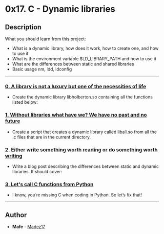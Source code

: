 # 0x17. C - Dynamic libraries

## Description
What you should learn from this project:

* What is a dynamic library, how does it work, how to create one, and how to use it
* What is the environment variable $LD_LIBRARY_PATH and how to use it
* What are the differences between static and shared libraries
* Basic usage nm, ldd, ldconfig

---

### [0. A library is not a luxury but one of the necessities of life](./libholberton.so)
* Create the dynamic library libholberton.so containing all the functions listed below:


### [1. Without libraries what have we? We have no past and no future](./1-create_dynamic_lib.sh)
* Create a script that creates a dynamic library called liball.so from all the .c files that are in the current directory.


### [2. Either write something worth reading or do something worth writing](./100-operations.so)
* Write a blog post describing the differences between static and dynamic libraries. It should cover:


### [3. Let's call C functions from Python](./101-make_me_win.sh)
* I know, you’re missing C when coding in Python. So let’s fix that!


---

## Author
* **Mafe** - [Madez17](https://github.com/Madez17)